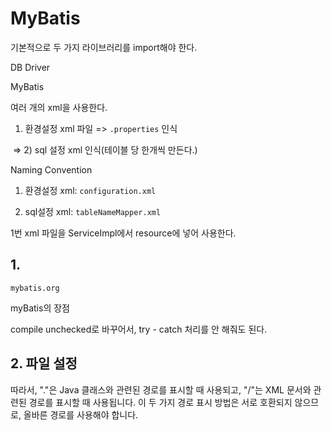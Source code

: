 # MyBatis

기본적으로 두 가지 라이브러리를 import해야 한다.

DB Driver

MyBatis

여러 개의 xml을 사용한다.

1) 환경설정 xml 파일  => `.properties` 인식

​								=> 2) sql 설정 xml 인식(테이블 당 한개씩 만든다.)

Naming Convention

1. 환경설정 xml: `configuration.xml`

2. sql설정 xml: `tableNameMapper.xml`



1번 xml 파일을 ServiceImpl에서 resource에 넣어 사용한다.



## 1. 

`mybatis.org`

myBatis의 장점

compile unchecked로 바꾸어서, try - catch 처리를 안 해줘도 된다.



## 2. 파일 설정

따라서, "."은 Java 클래스와 관련된 경로를 표시할 때 사용되고, "/"는 XML 문서와 관련된 경로를 표시할 때 사용됩니다. 이 두 가지 경로 표시 방법은 서로 호환되지 않으므로, 올바른 경로를 사용해야 합니다.